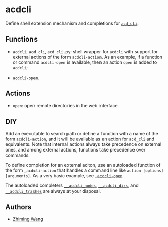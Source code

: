 # acdcli

Define shell extension mechanism and completions for
[`acd_cli`](https://github.com/yadayada/acd_cli/).

## Functions

* `acdcli`, `acd_cli`, `acd_cli.py`: shell wrapper for `acdcli` with support
  for external actions of the form `acdcli-action`. As an example, if a
  function or command `acdcli-open` is available, then an action `open` is
  added to `acdcli`;

* `acdcli-open`.

## Actions

* `open`: open remote directories in the web interface.

## DIY

Add an executable to search path or define a function with a name of the form
`acdcli-action`, and it will be available as an action for `acd_cli` and
equivalents. Note that internal actions always take precedence on external
ones, and among external actions, functions take precedence over commands.

To define completion for an external aciton, use an autoloaded function of the
form `_acdcli-action` that handles a command line like `action [options]
[arguments]`. As a very basic example, see
[`_acdcli-open`](functions/_acdcli-open).

The autoloaded completers [`__acdcli_nodes`](functions/__acdcli_nodes),
[`__acdcli_dirs`](functions/__acdcli_dirs), and
[`__acdcli_trashes`](functions/__acdcli_trashes) are always at your disposal.

## Authors

* [Zhiming Wang](https://github.com/zmwangx)
